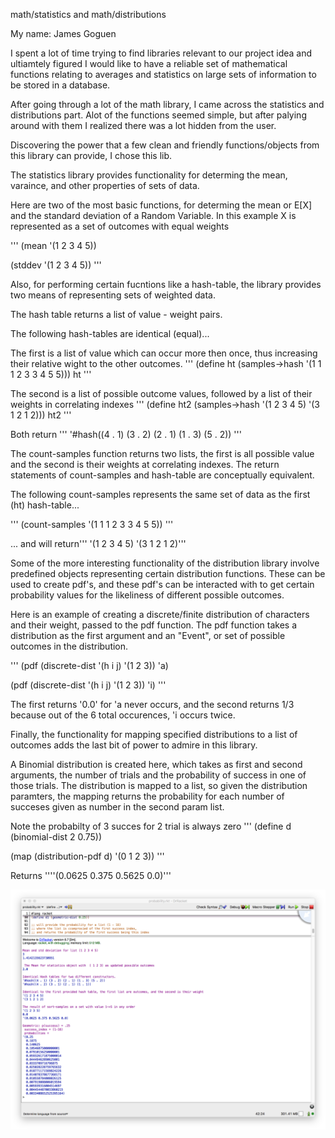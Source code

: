 
math/statistics and math/distributions

My name: James Goguen

I spent a lot of time trying to find libraries relevant to our project idea and ultiamtely figured I would
like to have a reliable set of mathematical functions relating to averages and statistics on large sets of information
to be stored in a database.

After going through a lot of the math library, I came across the statistics and distributions part.
Alot of the functions seemed simple, but after palying around with them I realized there was a lot
hidden from the user. 

Discovering the power that a few clean and friendly functions/objects from this library can provide, I chose this lib.

The statistics library provides functionality for determing the mean, varaince, and other properties of sets of data.

Here are two of the most basic functions, for determing the mean or E[X] and the standard deviation of a Random Variable.
In this example X is represented as a set of outcomes with equal weights

'''
(mean '(1 2 3 4 5))

(stddev '(1 2 3 4 5))
'''


Also, for performing certain fucntions like a hash-table, the library provides two means of
representing sets of weighted data. 

The hash table returns a list of value - weight pairs.

The following hash-tables are identical (equal)...

The first is a list of value which can occur more then once, thus increasing their relative wight to the other outcomes.
'''
(define ht (samples->hash '(1 1 1 2 3 3 4 5 5)))
ht
'''

The second is a list of possible outcome values, followed by a list of their weights in correlating indexes
'''
(define ht2 (samples->hash '(1 2 3 4 5) '(3 1 2 1 2)))
ht2
'''

Both return ''' '#hash((4 . 1) (3 . 2) (2 . 1) (1 . 3) (5 . 2)) '''


The count-samples function returns two lists, the first is all possible value and the second is their weights at correlating indexes. The return statements of count-samples and hash-table are conceptually equivalent.

The following count-samples represents the same set of data as the first (ht) hash-table...

'''
(count-samples '(1 1 1 2 3 3 4 5 5))
'''

... and will return''' '(1 2 3 4 5) '(3 1 2 1 2)'''

Some of the more interesting functionality of the distribution library involve predefined objects representing certain distribution functions. These can be used to create pdf's, and these pdf's can be interacted with to get certain probability values for the likeliness of different possible outcomes.

Here is an example of creating a discrete/finite distribution of characters and their weight, passed to the pdf function.
The pdf function takes a distribution as the first argument and an "Event", or set of possible outcomes in the distribution.

'''
(pdf (discrete-dist '(h i j) '(1 2 3)) 'a)

(pdf (discrete-dist '(h i j) '(1 2 3)) 'i)
'''

The first returns '0.0' for 'a never occurs, and the second returns 1/3 because out of the 6 total occurences, 'i occurs twice.


Finally, the functionality for mapping specified distributions to a list of outcomes adds the last bit of power to admire in this library.

A Binomial distribution is created here, which takes as first and second arguments, the number of trials and the probability of success in one of those trials. The distribution is mapped to a list, so given the distribution paramters, the mapping returns the probability for each number of succeses given as number in the second param list.

Note the probabilty of 3 succes for 2 trial is always zero
'''
(define d (binomial-dist 2 0.75))

(map (distribution-pdf d) '(0 1 2 3))
'''

Returns ''''(0.0625 0.375 0.5625 0.0)'''


![FP3 OUTPUT](/FP3_output.png?raw=true "FP3 OUTPUT")

